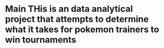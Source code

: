 # Main THis is an data analytical project that attempts to determine what it takes for pokemon trainers to win tournaments

